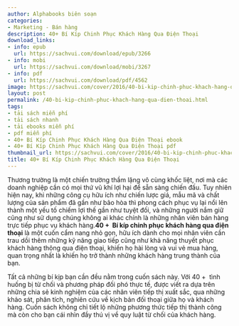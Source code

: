 ```yaml
---
author: Alphabooks biên soạn
categories:
- Marketing - Bán hàng
description: 40+ Bí Kíp Chinh Phục Khách Hàng Qua Điện Thoại
download_links:
- info: epub
  url: https://sachvui.com/download/epub/3266
- info: mobi
  url: https://sachvui.com/download/mobi/3267
- info: pdf
  url: https://sachvui.com/download/pdf/4562
image: https://sachvui.com/cover/2016/40-bi-kip-chinh-phuc-khach-hang-qua-dien-thoai.jpg
layout: post
permalink: /40-bi-kip-chinh-phuc-khach-hang-qua-dien-thoai.html
tags:
- tải sách miễn phí
- tải sách nhanh
- tải ebooks miễn phí
- pdf miễn phí
- 40+ Bí Kíp Chinh Phục Khách Hàng Qua Điện Thoại ebook
- 40+ Bí Kíp Chinh Phục Khách Hàng Qua Điện Thoại pdf
thumbnail_url: https://sachvui.com/cover/2016/40-bi-kip-chinh-phuc-khach-hang-qua-dien-thoai.jpg
title: 40+ Bí Kíp Chinh Phục Khách Hàng Qua Điện Thoại
---
```


 <div class="item-desc text-justify"> <p>Thương trường là một chiến trường thầm lặng vô cùng khốc liệt, nơi mà các doanh nghiệp cần có mọi thứ vũ khí lợi hại để sẵn sàng chiến đấu. Tuy nhiên hiện nay, khi những công cụ hữu ích như chiến lược giá, mẫu mã và chất lượng của sản phẩm đã gần như bão hòa thì phong cách phục vụ lại nổi lên thành một yếu tố chiếm lợi thế gần như tuyệt đối, và những người nắm giữ cũng như sử dụng chúng không ai khác chính là những nhân viên bán hàng trực tiếp phục vụ khách hàng.<strong>40 +  Bí kíp chinh phục khách hàng qua điện thoại</strong> là một cuốn cẩm nang nhỏ gọn, hữu ích dành cho mọi nhân viên cần trau dồi thêm những kỹ năng giao tiếp cũng như khả năng thuyết phục khách hàng thông qua điện thoại, khiến họ hài lòng và vui vẻ mua hàng, quan trọng nhất là khiến họ trở thành những khách hàng trung thành của bạn.</p><p>Tất cả những bí kịp bạn cần đều nằm trong cuốn sách này. Với 40 +  tình huống bị từ chối và phương pháp đối phó thực tế, được viết ra dựa trên những chia sẻ kinh nghiệm của các nhân viên tiếp thị xuất sắc, qua những khảo sát, phân tích, nghiên cứu về kịch bản đối thoại giữa họ và khách hàng. Cuốn sách không chỉ tiết lộ những phương thức tiếp thị thành công mà còn cho bạn cái nhìn đầy thú vị về quy luật từ chối của khách hàng.</p> </div>